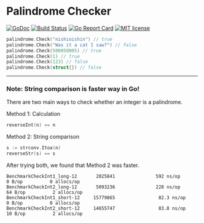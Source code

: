 # Palindrome Checker

[![GoDoc](https://godoc.org/github.com/ebiiim/palindrome?status.svg)](https://godoc.org/github.com/ebiiim/palindrome)
[![Build Status](https://travis-ci.org/ebiiim/palindrome.svg?branch=master)](https://travis-ci.org/ebiiim/palindrome)
[![Go Report Card](https://goreportcard.com/badge/github.com/ebiiim/palindrome)](https://goreportcard.com/report/github.com/ebiiim/palindrome)
[![MIT license](https://img.shields.io/badge/License-MIT-blue.svg)](https://lbesson.mit-license.org)

```go
palindrome.Check("nishioishin") // true
palindrome.Check("Was it a cat I saw?") // false
palindrome.Check(500050005) // true
palindrome.Check(1) // true
palindrome.Check(123) // false
palindrome.Check(struct{}) // false
```

---

### Note: String comparison is faster way in Go!

There are two main ways to check whether an integer is a palindrome.

Method 1: Calculation

```go
reverseInt(n) == n
```

Method 2: String comparison

```go
s := strconv.Itoa(n)
reverseStr(s) == s
```

After trying both, we found that Method 2 was faster.

```text
BenchmarkCheckInt1_long-12       2025841               592 ns/op               0 B/op          0 allocs/op
BenchmarkCheckInt2_long-12       5093236               228 ns/op              64 B/op          2 allocs/op
BenchmarkCheckInt1_short-12     15779865                82.3 ns/op             0 B/op          0 allocs/op
BenchmarkCheckInt2_short-12     14655747                83.8 ns/op            10 B/op          2 allocs/op
```
